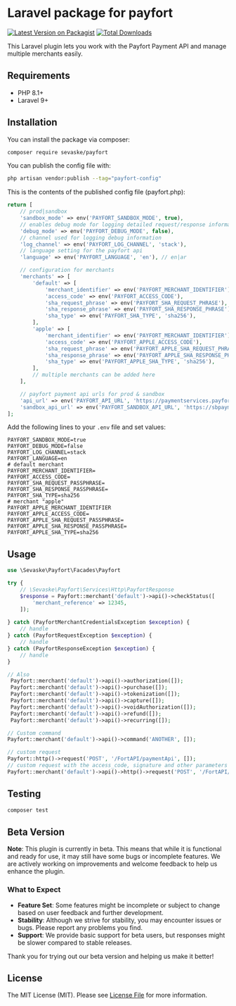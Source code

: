 # Laravel package for payfort

[![Latest Version on Packagist](https://img.shields.io/packagist/v/sevaske/payfort.svg?style=flat-square)](https://packagist.org/packages/sevaske/payfort)
[![Total Downloads](https://img.shields.io/packagist/dt/sevaske/payfort.svg?style=flat-square)](https://packagist.org/packages/sevaske/payfort)

This Laravel plugin lets you work with the Payfort Payment API and manage multiple merchants easily.

## Requirements

- PHP 8.1+
- Laravel 9+

## Installation

You can install the package via composer:

```bash
composer require sevaske/payfort
```

You can publish the config file with:

```bash
php artisan vendor:publish --tag="payfort-config"
```

This is the contents of the published config file (payfort.php):

```php
return [
    // prod|sandbox
    'sandbox_mode' => env('PAYFORT_SANDBOX_MODE', true),
    // enables debug mode for logging detailed request/response information
    'debug_mode' => env('PAYFORT_DEBUG_MODE', false),
    // channel used for logging debug information
    'log_channel' => env('PAYFORT_LOG_CHANNEL', 'stack'),
    // language setting for the payfort api
    'language' => env('PAYFORT_LANGUAGE', 'en'), // en|ar

    // configuration for merchants
    'merchants' => [
        'default' => [
            'merchant_identifier' => env('PAYFORT_MERCHANT_IDENTIFIER'),
            'access_code' => env('PAYFORT_ACCESS_CODE'),
            'sha_request_phrase' => env('PAYFORT_SHA_REQUEST_PHRASE'),
            'sha_response_phrase' => env('PAYFORT_SHA_RESPONSE_PHRASE'),
            'sha_type' => env('PAYFORT_SHA_TYPE', 'sha256'),
        ],
        'apple' => [
            'merchant_identifier' => env('PAYFORT_MERCHANT_IDENTIFIER'),
            'access_code' => env('PAYFORT_APPLE_ACCESS_CODE'),
            'sha_request_phrase' => env('PAYFORT_APPLE_SHA_REQUEST_PHRASE'),
            'sha_response_phrase' => env('PAYFORT_APPLE_SHA_RESPONSE_PHRASE'),
            'sha_type' => env('PAYFORT_APPLE_SHA_TYPE', 'sha256'),
        ],
        // multiple merchants can be added here
    ],

    // payfort payment api urls for prod & sandbox
    'api_url' => env('PAYFORT_API_URL', 'https://paymentservices.payfort.com/'),
    'sandbox_api_url' => env('PAYFORT_SANDBOX_API_URL', 'https://sbpaymentservices.payfort.com/'),
];
```

Add the following lines to your `.env` file and set values:

```dotenv
PAYFORT_SANDBOX_MODE=true
PAYFORT_DEBUG_MODE=false
PAYFORT_LOG_CHANNEL=stack
PAYFORT_LANGUAGE=en
# default merchant
PAYFORT_MERCHANT_IDENTIFIER=
PAYFORT_ACCESS_CODE=
PAYFORT_SHA_REQUEST_PASSPHRASE=
PAYFORT_SHA_RESPONSE_PASSPHRASE=
PAYFORT_SHA_TYPE=sha256
# merchant "apple"
PAYFORT_APPLE_MERCHANT_IDENTIFIER
PAYFORT_APPLE_ACCESS_CODE=
PAYFORT_APPLE_SHA_REQUEST_PASSPHRASE=
PAYFORT_APPLE_SHA_RESPONSE_PASSPHRASE=
PAYFORT_APPLE_SHA_TYPE=sha256
```

## Usage

```php
use \Sevaske\Payfort\Facades\Payfort

try {
    // \Sevaske\Payfort\Services\Http\PayfortResponse
    $response = Payfort::merchant('default')->api()->checkStatus([
        'merchant_reference' => 12345,
    ]);
    
} catch (PayfortMerchantCredentialsException $exception) {
    // handle
} catch (PayfortRequestException $exception) {
    // handle
} catch (PayfortResponseException $exception) {
    // handle
}

// Also
 Payfort::merchant('default')->api()->authorization([]);
 Payfort::merchant('default')->api()->purchase([]);
 Payfort::merchant('default')->api()->tokenization([]);
 Payfort::merchant('default')->api()->capture([]);
 Payfort::merchant('default')->api()->voidAuthorization([]);
 Payfort::merchant('default')->api()->refund([]);
 Payfort::merchant('default')->api()->recurring([]);

// Custom command
Payfort::merchant('default')->api()->command('ANOTHER', []);

// custom request
Payfort::http()->request('POST', '/FortAPI/paymentApi', []);
// custom request with the access_code, signature and other parameters
Payfort::merchant('default')->api()->http()->request('POST', '/FortAPI/paymentApi', []);
```

## Testing

```bash
composer test
```

## Beta Version

**Note**: This plugin is currently in beta. This means that while it is functional and ready for use, it may still have some bugs or incomplete features. We are actively working on improvements and welcome feedback to help us enhance the plugin.

### What to Expect

- **Feature Set**: Some features might be incomplete or subject to change based on user feedback and further development.
- **Stability**: Although we strive for stability, you may encounter issues or bugs. Please report any problems you find.
- **Support**: We provide basic support for beta users, but responses might be slower compared to stable releases.

Thank you for trying out our beta version and helping us make it better!

## License

The MIT License (MIT). Please see [License File](LICENSE.md) for more information.
